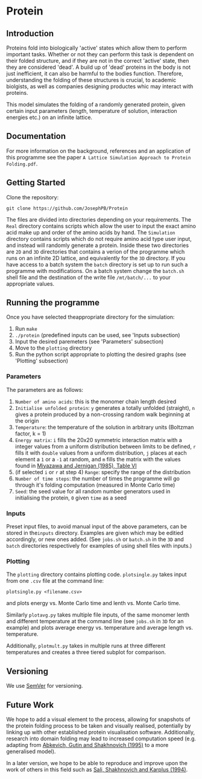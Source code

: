 # Protein
## Introduction
Proteins fold into biologically 'active' states which allow them to perform important tasks. Whether or not they can perform this task is dependent on their folded structure, and if they are not in the correct 'active' state, then they are considered 'dead'. A build up of 'dead' proteins in the body is not just inefficient, it can also be harmful to the bodies function. Therefore, understanding the folding of these structures is crucial, to academic biolgists, as well as companies designing productes whic may interact with proteins.

This model simulates the folding of a randomly generated protein, given certain input parameters (length, temperature of solution, interaction energies etc.) on an infinite lattice.

## Documentation
For more information on the background, references and an application of this programme see the paper ```A Lattice Simulation Approach to Protein Folding.pdf```.

## Getting Started

Clone the repository:
```
git clone https://github.com/JosephPB/Protein
```

The files are divided into directories depending on your requirements. The ```Real``` directory contains scripts which allow the user to input the exact amino acid make up and order of the amino acids by hand. The ```Simulation``` directory contains scripts which do not require amino acid type user input, and instead will randomly generate a protein. Inside these two directories are ```2D``` and ```3D``` directories that contains a verion of the programme which runs on an infinite 2D lattice, and equivalently for the ```3D``` directory. If you have access to a batch system the ```batch``` directory is set up to run such a programme with modifications. On a batch system change the ```batch.sh``` shell file and the destination of the write file ```/mt/batch/...``` to your appropriate values.

## Running the programme

Once you have selected theappropriate directory for the simulation:
  1. Run ```make```
  2. ```./protein``` (predefined inputs can be used, see 'Inputs subsection)
  3. Input the desired paremeters (see 'Parameters' subsection)
  4. Move to the ```plotting``` directory
  5. Run the python script appropriate to plotting the desired graphs (see 'Plotting' subsection)
  
### Parameters

The parameters are as follows:
  1. ```Number of amino acids```: this is the monomer chain length desired
  2. ```Initialise unfolded protein```: ```y``` generates a totally unfolded (straight), ```n``` gives a protein produced by a non-crossing random walk beginning at the origin
  3. ```Temperature```: the temperature of the solution in arbitrary units (Boltzman factor, k = 1)
  4. ```Energy matrix```: ```i``` fills the 20x20 symmetric interaction matrix with a integer values from a uniform distribution between limits to be defined, ```r``` fills it with ```double``` values from a uniform distribution, ```j``` places at each element a ```1``` or a ```-1``` at random, and ```m``` fills the matrix with the values found in [Miyazawa and Jernigan (1985), Table VI](https://pubs.acs.org/doi/abs/10.1021/ma00145a039)
  5. (if selected ```i``` or ```r``` at step 4) ```Range```: specify the range of the distribution
  6. ```Number of time steps```: the number of times the programme will go through it's folding computation (measured in Monte Carlo time)
  7. ```Seed```: the seed value for all random number generators used in initialising the protein, ```0``` given ```time``` as a seed

### Inputs

Preset input files, to avoid manual input of the above parameters, can be stored in the```inputs``` directory. Examples are given which may be editied accordingly, or new ones added. (See ```jobs.sh``` or ```batch.sh``` in the ```3D``` and ```batch``` directories respectively for examples of using shell files with inputs.)

### Plotting

The ```plotting``` directory contains plotting code. ```plotsingle.py``` takes input from one ```.csv``` file at the command line:
```
plotsingle.py <filename.csv>
```
and plots energy vs. Monte Carlo time and lenth vs. Monte Carlo time.

Similarly ```plotavg.py``` takes multiple file inputs, of the same monomer lenth and different temperature at the command line (see ```jobs.sh``` in ```3D``` for an example) and plots average energy vs. temperature and average length vs. temperature.

Additionally, ```plotmult.py``` takes in multiple runs at three different temperatures and creates a three tiered subplot for comparison.

## Versioning

We use [SemVer](http://semver.org/) for versioning.

## Future Work

We hope to add a visual element to the process, allowing for snapshots of the protein folding process to be taken and visually realised, potentially by linking up with other established protein visualisation software. Additionally, research into domain folding may lead to increased computation speed (e.g. adapting from [Abkevich, Gutin and Shakhnovich (1995)](https://www.ncbi.nlm.nih.gov/pmc/articles/PMC2143143/) to a more generalised model).

In a later version, we hope to be able to reproduce and improve upon the work of others in this field such as [Sali, Shakhnovich and Karplus (1994)](https://www.nature.com/articles/369248a0).



